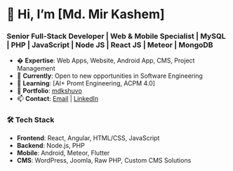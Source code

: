 # 👋 Hi, I’m [Md. Mir Kashem]  
### **Senior Full-Stack Developer | Web & Mobile Specialist | MySQL | PHP | JavaScript | Node JS | React JS | Meteor | MongoDB**  

- � **Expertise**: Web Apps, Website, Android App, CMS, Project Management  
- 🔭 **Currently**: Open to new opportunities in Software Engineering  
- 🌱 **Learning**: [AI+ Promt Engineering, ACPM 4.0]  
- 💼 **Portfolio**: [mdkshuvo](https://mdkshuvo.helpandknowledge.com)  
- 📫 **Contact**: [Email](mailto:mdkshuvo@gmail.com) | [LinkedIn](https://linkedin.com/in/mirkashem)  

### **🛠️ Tech Stack**  
- **Frontend**: React, Angular, HTML/CSS, JavaScript  
- **Backend**: Node.js, PHP  
- **Mobile**: Android, Meteor, Flutter  
- **CMS**: WordPress, Joomla, Raw PHP, Custom CMS Solutions
